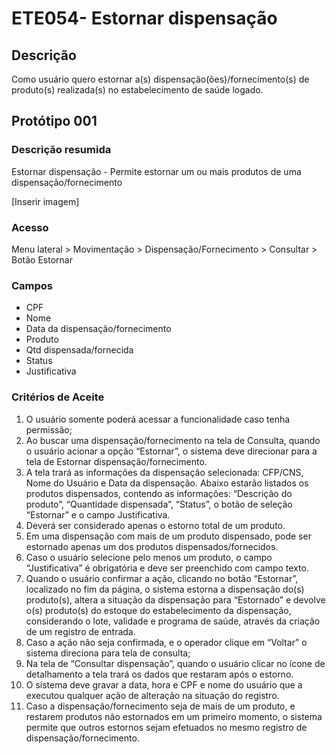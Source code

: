 # ETE054- Estornar dispensação <!-- Estou criando do zero este .md de acordo com o docx. -->

## Descrição
Como usuário quero estornar a(s) dispensação(ões)/fornecimento(s) de produto(s) realizada(s) no estabelecimento de saúde logado. 

## Protótipo 001  

### Descrição resumida 
Estornar dispensação - Permite estornar um ou mais produtos de uma dispensação/fornecimento 

[Inserir imagem]

### Acesso 
Menu lateral > Movimentação > Dispensação/Fornecimento > Consultar > Botão Estornar 

### Campos 
- CPF 
- Nome 
- Data da dispensação/fornecimento 
- Produto 
- Qtd dispensada/fornecida 
- Status 
- Justificativa 

### Critérios de Aceite 

1. O usuário somente poderá acessar a funcionalidade caso tenha permissão;  
2. Ao buscar uma dispensação/fornecimento na tela de Consulta, quando o usuário acionar a opção “Estornar”, o sistema deve direcionar para a tela de Estornar dispensação/fornecimento. 
3. A tela trará as informações da dispensação selecionada: CFP/CNS, Nome do Usuário e Data da dispensação. Abaixo estarão listados os produtos dispensados, contendo as informações: “Descrição do produto”, “Quantidade dispensada”, “Status”, o botão de seleção “Estornar” e o campo Justificativa. 
4. Deverá ser considerado apenas o estorno total de um produto.  
5. Em uma dispensação com mais de um produto dispensado, pode ser estornado apenas um dos produtos dispensados/fornecidos. 
6. Caso o usuário selecione pelo menos um produto, o campo “Justificativa” é obrigatória e deve ser preenchido com campo texto.  
7. Quando o usuário confirmar a ação, clicando no botão “Estornar”, localizado no fim da página, o sistema estorna a dispensação do(s) produto(s), altera a situação da dispensação para “Estornado” e devolve o(s) produto(s) do estoque do estabelecimento da dispensação, considerando o lote, validade e programa de saúde, através da criação de um registro de entrada.  
8. Caso a ação não seja confirmada, e o operador clique em “Voltar” o sistema direciona para tela de consulta;  
9. Na tela de “Consultar dispensação”, quando o usuário clicar no ícone de detalhamento a tela trará os dados que restaram após o estorno. 
10. O sistema deve gravar a data, hora e CPF e nome do usuário que a executou qualquer ação de alteração na situação do registro.  
11. Caso a dispensação/fornecimento seja de mais de um produto, e restarem produtos não estornados em um primeiro momento, o sistema permite que outros estornos sejam efetuados no mesmo registro de dispensação/fornecimento. 